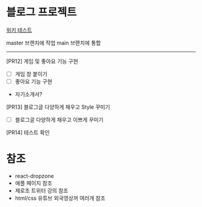 # 블로그 프로젝트

[위키 테스트](https://github.com/CodeSoom/project-react-6-shongs27.wiki.git)

master 브랜치에 작업
main 브랜치에 통합

---

[PR12] 게임 및 좋아요 기능 구현

- [ ] 게임 창 붙이기
- [ ] 좋아요 기능 구현

- 자기소개서?

[PR13] 블로그글 다양하게 채우고 Style 꾸미기

- [ ] 블로그글 다양하게 채우고 이쁘게 꾸미기

[PR14] 테스트 확인

# 참조

- react-dropzone
- 애플 페이지 참조
- 제로초 트위터 강의 참조
- html/css 유튜브 외국영상꺼 여러개 참조
